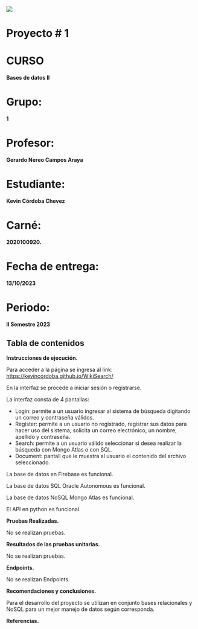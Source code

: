 ![](C:\Users\kevin\Desktop\TEC\logo_tec.jpg)

# Proyecto # 1



# CURSO

**Bases de datos II**



# Grupo:

**1**



# Profesor:

**Gerardo Nereo Campos Araya** 



# Estudiante:

**Kevin Córdoba Chevez**



# Carné:

**2020100920.**



# Fecha de entrega:

**13/10/2023**



# Periodo:

**II Semestre 2023**



## Tabla de contenidos

**Instrucciones de ejecución.**

Para acceder a la página se ingresa al link: https://kevincordoba.github.io/WikiSearch/

En la interfaz se procede a iniciar sesión o registrarse.

La interfaz consta de 4 pantallas:

- Login: permite a un usuario ingresar al sistema de búsqueda digitando un correo y contraseña válidos.
- Register: permite a un usuario no registrado, registrar sus datos para hacer uso del sistema, solicita un correo electrónico, un nombre, apellido y contraseña.
- Search: permite a un usuario válido seleccionar si desea realizar la búsqueda con Mongo Atlas o con SQL.
- Document: pantall que le muestra al usuario el contenido del archivo seleccionado.



La base de datos en Firebase es funcional.

La base de datos SQL Oracle Autonomous es funcional.

La base de datos NoSQL Mongo Atlas es funcional.

El API en python es funcional.

**Pruebas Realizadas.**

No se realizan pruebas.



**Resultados de las pruebas unitarias.**

No se realizan pruebas.



**Endpoints.**

No se realizan Endpoints.



**Recomendaciones y conclusiones.**

Para el desarrollo del proyecto se utilizan en conjunto bases relacionales y NoSQL para un mejor manejo de datos según corresponda.



**Referencias.**

